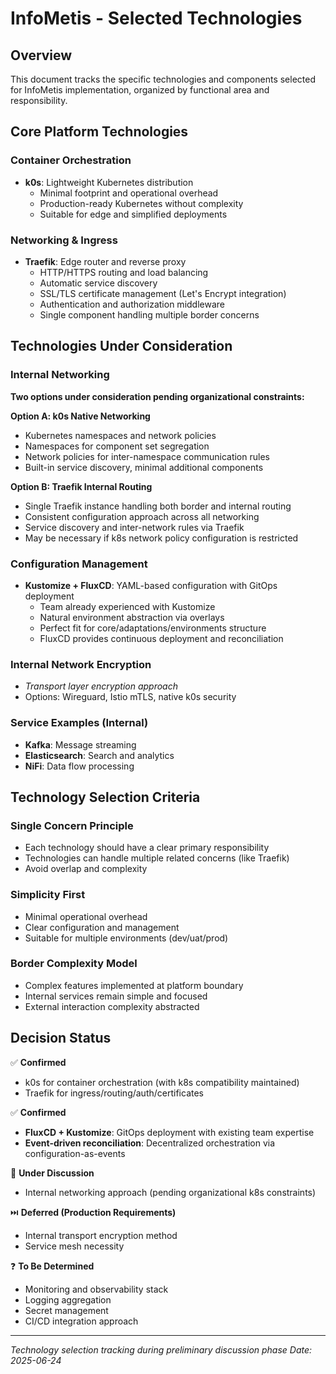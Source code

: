 # InfoMetis - Selected Technologies

## Overview

This document tracks the specific technologies and components selected for InfoMetis implementation, organized by functional area and responsibility.

## Core Platform Technologies

### Container Orchestration
- **k0s**: Lightweight Kubernetes distribution
  - Minimal footprint and operational overhead
  - Production-ready Kubernetes without complexity
  - Suitable for edge and simplified deployments

### Networking & Ingress
- **Traefik**: Edge router and reverse proxy
  - HTTP/HTTPS routing and load balancing
  - Automatic service discovery
  - SSL/TLS certificate management (Let's Encrypt integration)
  - Authentication and authorization middleware
  - Single component handling multiple border concerns

## Technologies Under Consideration

### Internal Networking
**Two options under consideration pending organizational constraints:**

**Option A: k0s Native Networking**
- Kubernetes namespaces and network policies
- Namespaces for component set segregation
- Network policies for inter-namespace communication rules
- Built-in service discovery, minimal additional components

**Option B: Traefik Internal Routing**
- Single Traefik instance handling both border and internal routing
- Consistent configuration approach across all networking
- Service discovery and inter-network rules via Traefik
- May be necessary if k8s network policy configuration is restricted

### Configuration Management
- **Kustomize + FluxCD**: YAML-based configuration with GitOps deployment
  - Team already experienced with Kustomize
  - Natural environment abstraction via overlays  
  - Perfect fit for core/adaptations/environments structure
  - FluxCD provides continuous deployment and reconciliation

### Internal Network Encryption
- *Transport layer encryption approach*
- Options: Wireguard, Istio mTLS, native k0s security

### Service Examples (Internal)
- **Kafka**: Message streaming
- **Elasticsearch**: Search and analytics  
- **NiFi**: Data flow processing

## Technology Selection Criteria

### Single Concern Principle
- Each technology should have a clear primary responsibility
- Technologies can handle multiple related concerns (like Traefik)
- Avoid overlap and complexity

### Simplicity First
- Minimal operational overhead
- Clear configuration and management
- Suitable for multiple environments (dev/uat/prod)

### Border Complexity Model
- Complex features implemented at platform boundary
- Internal services remain simple and focused
- External interaction complexity abstracted

## Decision Status

✅ **Confirmed**
- k0s for container orchestration (with k8s compatibility maintained)
- Traefik for ingress/routing/auth/certificates

✅ **Confirmed**
- **FluxCD + Kustomize**: GitOps deployment with existing team expertise
- **Event-driven reconciliation**: Decentralized orchestration via configuration-as-events

🔄 **Under Discussion**
- Internal networking approach (pending organizational k8s constraints)

⏭️ **Deferred (Production Requirements)**
- Internal transport encryption method
- Service mesh necessity

❓ **To Be Determined**
- Monitoring and observability stack
- Logging aggregation
- Secret management
- CI/CD integration approach

---

*Technology selection tracking during preliminary discussion phase*
*Date: 2025-06-24*